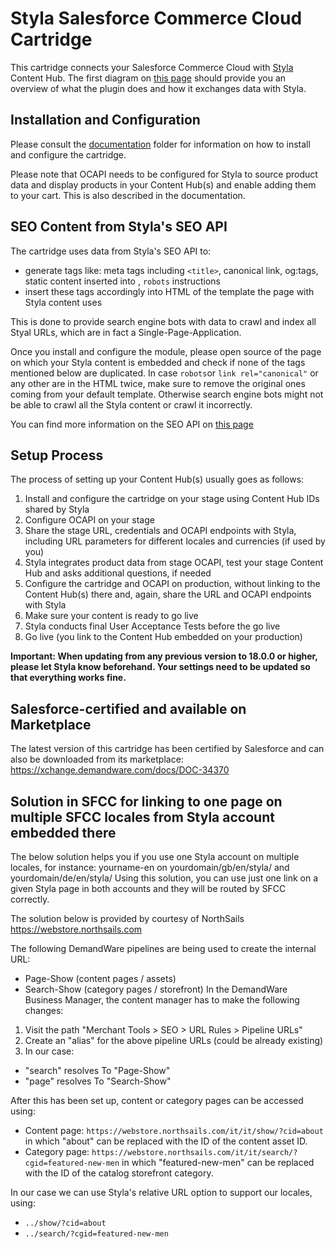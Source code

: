 # Styla Salesforce Commerce Cloud Cartridge

This cartridge connects your Salesforce Commerce Cloud with [Styla](http://www.styla.com/) Content Hub. The first diagram on [this page](https://styladocs.atlassian.net/wiki/spaces/CO/pages/9961481/Technical+Integration) should provide you an overview of what the plugin does and how it exchanges data with Styla. 

## Installation and Configuration

Please consult the [documentation](https://github.com/styladev/demandware/tree/master/documentation) folder for information on how to install and configure the cartridge. 

Please note that OCAPI needs to be configured for Styla to source product data and display products in your Content Hub(s) and enable adding them to your cart. This is also described in the documentation.


## SEO Content from Styla's SEO API

The cartridge uses data from Styla's SEO API to:
* generate tags like: meta tags including `<title>`, canonical link, og:tags, static content inserted into <body>, `robots` instructions
* insert these tags accordingly into HTML of the template the page with Styla content uses
  
This is done to provide search engine bots with data to crawl and index all Styal URLs, which are in fact a Single-Page-Application.

Once you install and configure the module, please open source of the page on which your Styla content is embedded and check if none of the tags mentioned below are duplicated. In case `robots`or `link rel="canonical"` or any other are in the HTML twice, make sure to remove the original ones coming from your default template. Otherwise search engine bots might not be able to crawl all the Styla content or crawl it incorrectly. 

You can find more information on the SEO API on [this page](https://styladocs.atlassian.net/wiki/spaces/CO/pages/9961486/SEO+API+and+Sitemaps+Integration)

## Setup Process

The process of setting up your Content Hub(s) usually goes as follows:

1. Install and configure the cartridge on your stage using Content Hub IDs shared by Styla
2. Configure OCAPI on your stage
3. Share the stage URL, credentials and OCAPI endpoints with Styla, including URL parameters for different locales and currencies (if used by you)
4. Styla integrates product data from stage OCAPI, test your stage Content Hub and asks additional questions, if needed
5. Configure the cartridge and OCAPI on production, without linking to the Content Hub(s) there and, again, share the URL and OCAPI endpoints with Styla
6. Make sure your content is ready to go live
7. Styla conducts final User Acceptance Tests before the go live
8. Go live (you link to the Content Hub embedded on your production)

**Important: When updating from any previous version to 18.0.0 or higher, please let Styla know beforehand. Your settings need to be updated so that everything works fine.**

## Salesforce-certified and available on Marketplace

The latest version of this cartridge has been certified by Salesforce and can also be downloaded from its marketplace: https://xchange.demandware.com/docs/DOC-34370


## Solution in SFCC for linking to one page on multiple SFCC locales from Styla account embedded there

The below solution helps you if you use one Styla account on multiple locales, for instance:
yourname-en on yourdomain/gb/en/styla/ and yourdomain/de/en/styla/
Using this solution, you can use just one link on a given Styla page in both accounts and they will be routed by SFCC correctly. 

The solution below is provided by courtesy of NorthSails https://webstore.northsails.com 

The following DemandWare pipelines are being used to create the internal URL:
 - Page-Show (content pages / assets)
 - Search-Show (category pages / storefront)
In the DemandWare Business Manager, the content manager has to make the following changes:

1. Visit the path "Merchant Tools > SEO > URL Rules > Pipeline URLs"
2. Create an "alias" for the above pipeline URLs (could be already existing)
3. In our case:
 - "search" resolves To "Page-Show"
 - "page" resolves To "Search-Show"

After this has been set up, content or category pages can be accessed using:
 - Content page: `https://webstore.northsails.com/it/it/show/?cid=about` in which "about" can be replaced with the ID of the content asset ID.
 - Category page: `https://webstore.northsails.com/it/it/search/?cgid=featured-new-men` in which "featured-new-men" can be replaced with the ID of the catalog storefront category.

In our case we can use Styla's relative URL option to support our locales, using:
 - `../show/?cid=about`
 - `../search/?cgid=featured-new-men`


